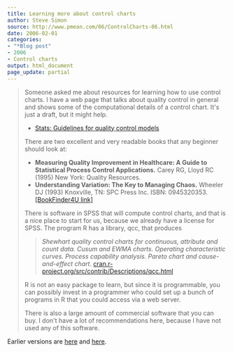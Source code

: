 ```yaml
---
title: Learning more about control charts
author: Steve Simon
source: http://www.pmean.com/06/ControlCharts-06.html
date: 2006-02-01
categories:
- "*Blog post"
- 2006
- Control charts
output: html_document
page_update: partial
---
```


> Someone asked me about resources for learning how to use control
> charts. I have a web page that talks about quality control in general
> and shows some of the computational details of a control chart. It's
> just a draft, but it might help.
>
> -   [Stats: Guidelines for quality control
>     models](../model/quality.asp)
>
> There are two excellent and very readable books that any beginner
> should look at:
>
> -   **Measuring Quality Improvement in Healthcare: A Guide to
>     Statistical Process Control Applications.** Carey RG, Lloyd
>     RC (1995) New York: Quality Resources.
> -   **Understanding Variation: The Key to Managing Chaos.** Wheeler
>     DJ (1993) Knoxville, TN: SPC Press Inc. ISBN: 0945320353.
>     [\[BookFinder4U
>     link\]](http://www.bookfinder4u.com/detail/0945320353.html)
>
> There is software in SPSS that will compute control charts, and that
> is a nice place to start for us, because we already have a license for
> SPSS. The program R has a library, qcc, that produces
>
> > *Shewhart quality control charts for continuous, attribute and count
> > data. Cusum and EWMA charts. Operating characteristic curves.
> > Process capability analysis. Pareto chart and cause-and-effect
> > chart*.
> > [cran.r-project.org/src/contrib/Descriptions/qcc.html](http://cran.r-project.org/src/contrib/Descriptions/qcc.html)
>
> R is not an easy package to learn, but since it is programmable, you
> can possibly invest in a programmer who could set up a bunch of
> programs in R that you could access via a web server.
>
> There is also a large amount of commercial software that you can buy.
> I don't have a lot of recommendations here, because I have not used
> any of this software.

Earlier versions are [here][sim1] and [here][sim2].

[sim1]: http://www.pmean.com/06/ControlCharts-06.html
[sim2]: http://new.pmean.com/ControlCharts-06/


